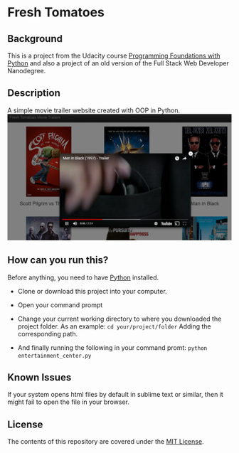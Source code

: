 # Fresh Tomatoes

## Background
This is a project from the Udacity course [Programming Foundations with Python](https://www.udacity.com/course/programming-foundations-with-python--ud036) and also a project of an old version of the Full Stack Web Developer Nanodegree.

## Description

A simple movie trailer website created with OOP in Python.
![Fresh Tomatoes preview](https://github.com/Nostrand/Fresh_tomatoes/blob/master/previewFT.png)

## How can you run this?

Before anything, you need to have [Python](https://www.python.org/) installed.

* Clone or download this project into your computer.

* Open your command prompt

* Change your current working directory to where you downloaded the project folder.
As an example:
`cd your/project/folder`
Adding the corresponding path.

* And finally running the following in your command promt:
`python entertainment_center.py`

## Known Issues

If your system opens html files by default in sublime text or similar, then it might fail to open the file in your browser.

## License
The contents of this repository are covered under the [MIT License](https://github.com/udacity/ud777-writing-readmes/blob/master/LICENSE).
